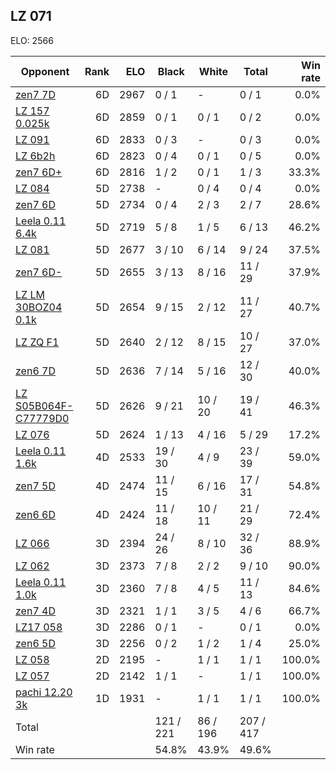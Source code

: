 ## LZ 071 ##

ELO: 2566

Opponent | Rank | ELO | Black | White | Total | Win rate
---------|-----:|----:|-------|-------|-------|-------:
[zen7 7D](zen7%207D.md) | 6D | 2967 | 0 / 1 | - | 0 / 1 | 0.0%
[LZ 157 0.025k](LZ%20157%200.025k.md) | 6D | 2859 | 0 / 1 | 0 / 1 | 0 / 2 | 0.0%
[LZ 091](LZ%20091.md) | 6D | 2833 | 0 / 3 | - | 0 / 3 | 0.0%
[LZ 6b2h](LZ%206b2h.md) | 6D | 2823 | 0 / 4 | 0 / 1 | 0 / 5 | 0.0%
[zen7 6D+](zen7%206D+.md) | 6D | 2816 | 1 / 2 | 0 / 1 | 1 / 3 | 33.3%
[LZ 084](LZ%20084.md) | 5D | 2738 | - | 0 / 4 | 0 / 4 | 0.0%
[zen7 6D](zen7%206D.md) | 5D | 2734 | 0 / 4 | 2 / 3 | 2 / 7 | 28.6%
[Leela 0.11 6.4k](Leela%200.11%206.4k.md) | 5D | 2719 | 5 / 8 | 1 / 5 | 6 / 13 | 46.2%
[LZ 081](LZ%20081.md) | 5D | 2677 | 3 / 10 | 6 / 14 | 9 / 24 | 37.5%
[zen7 6D-](zen7%206D-.md) | 5D | 2655 | 3 / 13 | 8 / 16 | 11 / 29 | 37.9%
[LZ LM 30BOZ04 0.1k](LZ%20LM%2030BOZ04%200.1k.md) | 5D | 2654 | 9 / 15 | 2 / 12 | 11 / 27 | 40.7%
[LZ ZQ F1](LZ%20ZQ%20F1.md) | 5D | 2640 | 2 / 12 | 8 / 15 | 10 / 27 | 37.0%
[zen6 7D](zen6%207D.md) | 5D | 2636 | 7 / 14 | 5 / 16 | 12 / 30 | 40.0%
[LZ S05B064F-C77779D0](LZ%20S05B064F-C77779D0.md) | 5D | 2626 | 9 / 21 | 10 / 20 | 19 / 41 | 46.3%
[LZ 076](LZ%20076.md) | 5D | 2624 | 1 / 13 | 4 / 16 | 5 / 29 | 17.2%
[Leela 0.11 1.6k](Leela%200.11%201.6k.md) | 4D | 2533 | 19 / 30 | 4 / 9 | 23 / 39 | 59.0%
[zen7 5D](zen7%205D.md) | 4D | 2474 | 11 / 15 | 6 / 16 | 17 / 31 | 54.8%
[zen6 6D](zen6%206D.md) | 4D | 2424 | 11 / 18 | 10 / 11 | 21 / 29 | 72.4%
[LZ 066](LZ%20066.md) | 3D | 2394 | 24 / 26 | 8 / 10 | 32 / 36 | 88.9%
[LZ 062](LZ%20062.md) | 3D | 2373 | 7 / 8 | 2 / 2 | 9 / 10 | 90.0%
[Leela 0.11 1.0k](Leela%200.11%201.0k.md) | 3D | 2360 | 7 / 8 | 4 / 5 | 11 / 13 | 84.6%
[zen7 4D](zen7%204D.md) | 3D | 2321 | 1 / 1 | 3 / 5 | 4 / 6 | 66.7%
[LZ17 058](LZ17%20058.md) | 3D | 2286 | 0 / 1 | - | 0 / 1 | 0.0%
[zen6 5D](zen6%205D.md) | 3D | 2256 | 0 / 2 | 1 / 2 | 1 / 4 | 25.0%
[LZ 058](LZ%20058.md) | 2D | 2195 | - | 1 / 1 | 1 / 1 | 100.0%
[LZ 057](LZ%20057.md) | 2D | 2142 | 1 / 1 | - | 1 / 1 | 100.0%
[pachi 12.20 3k](pachi%2012.20%203k.md) | 1D | 1931 | - | 1 / 1 | 1 / 1 | 100.0%
Total | | | 121 / 221 | 86 / 196 | 207 / 417 | 
Win rate| | | 54.8% | 43.9% | 49.6% | 
